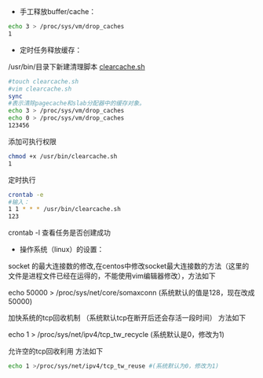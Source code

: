- 手工释放buffer/cache：

```bash
echo 3 > /proc/sys/vm/drop_caches
1
```

- 定时任务释放缓存：

/usr/bin/目录下新建清理脚本 [clearcache.sh](http://clearcache.sh/)

```bash
#touch clearcache.sh
#vim clearcache.sh
sync
#表示清除pagecache和slab分配器中的缓存对象。
echo 3 > /proc/sys/vm/drop_caches
echo 0 > /proc/sys/vm/drop_caches
123456
```

添加可执行权限

```bash
chmod +x /usr/bin/clearcache.sh
1
```

定时执行

```bash
crontab -e
#输入：
1 1 * * * /usr/bin/clearcache.sh
123
```

crontab -l 查看任务是否创建成功

- 操作系统（linux）的设置：

socket 的最大连接数的修改,在centos中修改socket最大连接数的方法（这里的文件是进程文件已经在运得的，不能使用vim编辑器修改），方法如下

echo 50000 > /proc/sys/net/core/somaxconn (系统默认的值是128，现在改成50000)

加快系统的tcp回收机制 （系统默认tcp在断开后还会存活一段时间） 方法如下

echo 1 > /proc/sys/net/ipv4/tcp_tw_recycle (系统默认是0，修改为1)

允许空的tcp回收利用 方法如下

```bash
echo 1 >/proc/sys/net/ipv4/tcp_tw_reuse #(系统默认为0，修改为1)
```

